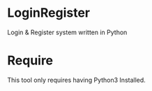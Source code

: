 # LoginRegister
Login &amp; Register system written in Python

# Require
This tool only requires having Python3 Installed. 




